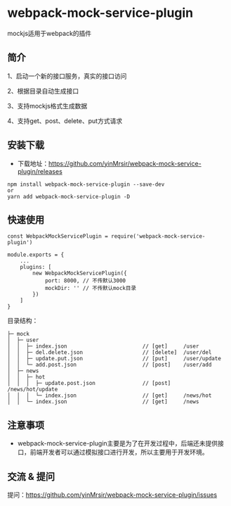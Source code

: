 # webpack-mock-service-plugin

mockjs适用于webpack的插件

## 简介

1、启动一个新的接口服务，真实的接口访问

2、根据目录自动生成接口

3、支持mockjs格式生成数据

4、支持get、post、delete、put方式请求

## 安装下载

- 下载地址：https://github.com/yinMrsir/webpack-mock-service-plugin/releases

```
npm install webpack-mock-service-plugin --save-dev
or
yarn add webpack-mock-service-plugin -D
```

## 快速使用

```
const WebpackMockServicePlugin = require('webpack-mock-service-plugin')

module.exports = {
    ...
    plugins: [
        new WebpackMockServicePlugin({
            port: 8000, // 不传默认3000
            mockDir: '' // 不传默认mock目录
        })
    ]
}
```

目录结构：

```
├─ mock
│  ├─ user
│  │  ├─ index.json                        // [get]     /user
│  │  ├─ del.delete.json                   // [delete]  /user/del
│  │  ├─ update.put.json                   // [put]     /user/update
│  │  └─ add.post.json                     // [post]    /user/add
│  ├─ news
│  │  ├─ hot
│  │  │  ├─ update.post.json               // [post]    /news/hot/update
│  │  │  └─ index.json                     // [get]     /news/hot
│  │  └─ index.json                        // [get]     /news
```

## 注意事项

- webpack-mock-service-plugin主要是为了在开发过程中，后端还未提供接口，前端开发者可以通过模拟接口进行开发，所以主要用于开发环境。

## 交流 & 提问

提问：https://github.com/yinMrsir/webpack-mock-service-plugin/issues
